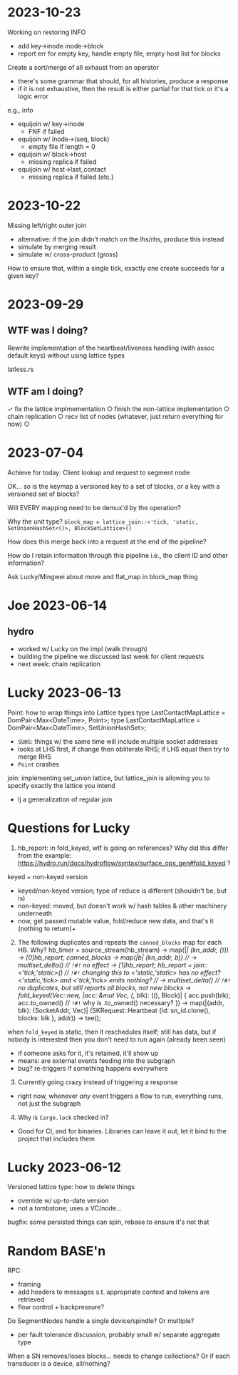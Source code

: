 # 2023-10-23

Working on restoring INFO
- add key->inode inode->block
- report err for empty key, handle empty file, empty host list for blocks

Create a sort/merge of all exhaust from an operator
- there's some grammar that should, for all histories, produce a response
- if it is not exhaustive, then the result is either partial for that tick or it's a logic error

e.g., info
- equijoin w/ key->inode
  - FNF if failed
- equijoin w/ inode->(seq, block)
  - empty file if length = 0
- equijoin w/ block->host
  - missing replica if failed
- equijoin w/ host->last_contact
  - missing replica if failed
(etc.)



# 2023-10-22

Missing left/right outer join
- alternative: if the join didn't match on the lhs/rhs, produce this instead
- simulate by merging result
- simulate w/ cross-product (gross)

How to ensure that, within a single tick, exactly one create succeeds for a given key?

# 2023-09-29

## WTF was I doing?

Rewrite implementation of the heartbeat/liveness handling (with assoc default keys) without using lattice types

latless.rs


## WTF am I doing?

✓ fix the lattice implmementation
○ finish the non-lattice implementation
○ chain replication
  ○ recv list of nodes (whatever, just return everything for now)
  ○ 

# 2023-07-04

Achieve for today: Client lookup and request to segment node

OK... so is the keymap a versioned key to a set of blocks, or a key with a versioned set of blocks?

Will EVERY mapping need to be demux'd by the operation?

Why the unit type?
        `block_map = lattice_join::<'tick, 'static, SetUnionHashSet<()>, BlockSetLattice>()`

How does this merge back into a request at the end of the pipeline?

How do I retain information through this pipeline i.e., the client ID and other information?

Ask Lucky/Mingwei about move and flat_map in block_map thing

# Joe 2023-06-14

## hydro
- worked w/ Lucky on the impl (walk through)
- building the pipeline we discussed last week for client requests
- next week: chain replication

# Lucky 2023-06-13

Point: how to wrap things into Lattice types
type LastContactMapLattice = DomPair<Max<DateTime<Utc>>, Point<SocketAddr>>;
type LastContactMapLattice = DomPair<Max<DateTime<Utc>>, SetUnionHashSet<SocketAddr>>;
- `SUHS`: things w/ the same time will include multiple socket addresses
- looks at LHS first, if change then obliterate RHS; if LHS equal then try to merge RHS
- `Point` crashes

join: implementing set_union lattice, but lattice_join is allowing you to specify exactly the lattice you intend
- lj a generalization of regular join

# Questions for Lucky

1. hb_report: in fold_keyed, wtf is going on references? Why did this differ from the example: https://hydro.run/docs/hydroflow/syntax/surface_ops_gen#fold_keyed ?

keyed + non-keyed version
- keyed/non-keyed version; type of reduce is different (shouldn't be, but is)
- non-keyed: moved, but doesn't work w/ hash tables & other machinery underneath
- now, get passed mutable value, fold/reduce new data, and that's it (nothing to return)+
2.  The following duplicates and repeats the `canned_blocks` map for each HB. Why?
        hb_timer = source_stream(hb_stream)
            -> map(|_| (kn_addr, ()))
            -> [0]hb_report;
        canned_blocks
            -> map(|b| (kn_addr, b))
            // -> multiset_delta()          // `!#!` no effect
            -> [1]hb_report;
        hb_report = join::<'tick,'static>() // `!#!` changing this to <'static,'static> has no effect? <'static,'tick> and <'tick,'tick> emits nothing?
            // -> multiset_delta()          // `!#!` no duplicates, but still reports all blocks, not new blocks
            -> fold_keyed(Vec::new,
                |acc: &mut Vec<Block>, (_, blk): ((), Block)| {
                    acc.push(blk);
                    acc.to_owned()          // `!#!` why is .to_owned() necessary?
                })
            -> map(|(addr, blk): (SocketAddr, Vec<Block>)| (SKRequest::Heartbeat {id: sn_id.clone(), blocks: blk }, addr))
            -> tee();

when `fold_keyed` is static, then it reschedules itself; still has data, but if nobody is interested then you don't need to run again (already been seen)
- if someone asks for it, it's retained, it'll show up
- means: are external events feeding into the subgraph
- bug? re-triggers if something happens everywhere

3. Currently going crazy instead of triggering a response
- right now, whenever _any_ event triggers a flow to run, everything runs, not just the subgraph


4. Why is `Cargo.lock` checked in?
- Good for CI, and for binaries. Libraries can leave it out, let it bind to the project that includes them

# Lucky 2023-06-12

Versioned lattice type: how to delete things
- override w/ up-to-date version
- not a tombstone; uses a VC/node... 

bugfix: some persisted things can spin, rebase to ensure it's not that


# Random BASE'n

RPC:
- framing
- add headers to messages s.t. appropriate context and tokens are retrieved
- flow control + backpressure?

Do SegmentNodes handle a single device/spindle? Or multiple?
- per fault tolerance discussion, probably small w/ separate aggregate type

When a SN removes/loses blocks... needs to change collections? Or if each transducer is a device, all/nothing?

